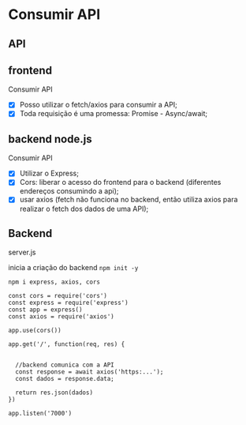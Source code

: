 # Consumir API

## API

## frontend

Consumir API

- [x] Posso utilizar o fetch/axios para consumir a API;
- [x] Toda requisição é uma promessa: Promise - Async/await;

## backend node.js
Consumir API

- [x] Utilizar o Express;
- [x] Cors: liberar o acesso do frontend para o backend (diferentes endereços consumindo a api);
- [x] usar axios (fetch não funciona no backend, então utiliza axios para realizar o fetch dos dados de uma API);

## Backend

server.js

inicia a criação do backend 
```npm init -y ```

```npm i express, axios, cors```

```
const cors = require('cors')
const express = require('express')
const app = express()
const axios = require('axios')

app.use(cors())

app.get('/', function(req, res) {


  //backend comunica com a API
  const response = await axios('https:...');
  const dados = response.data;

  return res.json(dados)
})

app.listen('7000')
```